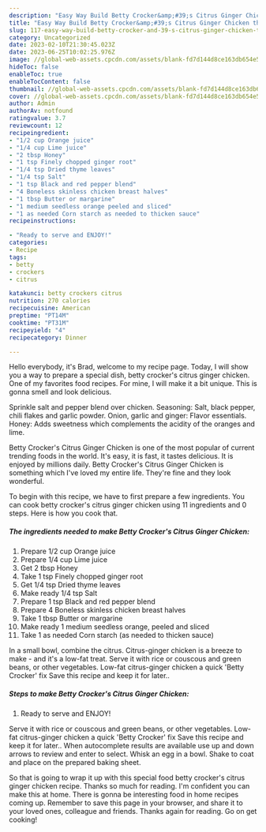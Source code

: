 ```yaml
---
description: "Easy Way Build Betty Crocker&amp;#39;s Citrus Ginger Chicken the Delicious"
title: "Easy Way Build Betty Crocker&amp;#39;s Citrus Ginger Chicken the Delicious"
slug: 117-easy-way-build-betty-crocker-and-39-s-citrus-ginger-chicken-the-delicious
category: Uncategorized
date: 2023-02-10T21:30:45.023Z
date: 2023-06-25T10:02:25.976Z
image: //global-web-assets.cpcdn.com/assets/blank-fd7d144d8ce163db654e5a02c40b08a2775adb7897d16e4062681dc7e1b2800f.png
hideToc: false
enableToc: true
enableTocContent: false
thumbnail: //global-web-assets.cpcdn.com/assets/blank-fd7d144d8ce163db654e5a02c40b08a2775adb7897d16e4062681dc7e1b2800f.png
cover: //global-web-assets.cpcdn.com/assets/blank-fd7d144d8ce163db654e5a02c40b08a2775adb7897d16e4062681dc7e1b2800f.png
author: Admin
authorAv: notfound
ratingvalue: 3.7
reviewcount: 12
recipeingredient:
- "1/2 cup Orange juice"
- "1/4 cup Lime juice"
- "2 tbsp Honey"
- "1 tsp Finely chopped ginger root"
- "1/4 tsp Dried thyme leaves"
- "1/4 tsp Salt"
- "1 tsp Black and red pepper blend"
- "4 Boneless skinless chicken breast halves"
- "1 tbsp Butter or margarine"
- "1 medium seedless orange peeled and sliced"
- "1 as needed Corn starch as needed to thicken sauce"
recipeinstructions:

- "Ready to serve and ENJOY!"
categories:
- Recipe
tags:
- betty
- crockers
- citrus

katakunci: betty crockers citrus 
nutrition: 270 calories
recipecuisine: American
preptime: "PT14M"
cooktime: "PT31M"
recipeyield: "4"
recipecategory: Dinner

---
```



Hello everybody, it's Brad, welcome to my recipe page. Today, I will show you a way to prepare a special dish, betty crocker&#39;s citrus ginger chicken. One of my favorites food recipes. For mine, I will make it a bit unique. This is gonna smell and look delicious.

Sprinkle salt and pepper blend over chicken. Seasoning: Salt, black pepper, chili flakes and garlic powder. Onion, garlic and ginger: Flavor essentials. Honey: Adds sweetness which complements the acidity of the oranges and lime.

Betty Crocker&#39;s Citrus Ginger Chicken is one of the most popular of current trending foods in the world. It's easy, it is fast, it tastes delicious. It is enjoyed by millions daily. Betty Crocker&#39;s Citrus Ginger Chicken is something which I've loved my entire life. They're fine and they look wonderful.


To begin with this recipe, we have to first prepare a few ingredients. You can cook betty crocker&#39;s citrus ginger chicken using 11 ingredients and 0 steps. Here is how you cook that.

<!--inarticleads1-->

##### The ingredients needed to make Betty Crocker&#39;s Citrus Ginger Chicken:

1. Prepare 1/2 cup Orange juice
1. Prepare 1/4 cup Lime juice
1. Get 2 tbsp Honey
1. Take 1 tsp Finely chopped ginger root
1. Get 1/4 tsp Dried thyme leaves
1. Make ready 1/4 tsp Salt
1. Prepare 1 tsp Black and red pepper blend
1. Prepare 4 Boneless skinless chicken breast halves
1. Take 1 tbsp Butter or margarine
1. Make ready 1 medium seedless orange, peeled and sliced
1. Take 1 as needed Corn starch (as needed to thicken sauce)


In a small bowl, combine the citrus. Citrus-ginger chicken is a breeze to make - and it&#39;s a low-fat treat. Serve it with rice or couscous and green beans, or other vegetables. Low-fat citrus-ginger chicken a quick &#39;Betty Crocker&#39; fix Save this recipe and keep it for later.. 

<!--inarticleads2-->

##### Steps to make Betty Crocker&#39;s Citrus Ginger Chicken:


1. Ready to serve and ENJOY!

Serve it with rice or couscous and green beans, or other vegetables. Low-fat citrus-ginger chicken a quick &#39;Betty Crocker&#39; fix Save this recipe and keep it for later.. When autocomplete results are available use up and down arrows to review and enter to select. Whisk an egg in a bowl. Shake to coat and place on the prepared baking sheet. 

So that is going to wrap it up with this special food betty crocker&#39;s citrus ginger chicken recipe. Thanks so much for reading. I'm confident you can make this at home. There is gonna be interesting food in home recipes coming up. Remember to save this page in your browser, and share it to your loved ones, colleague and friends. Thanks again for reading. Go on get cooking!
